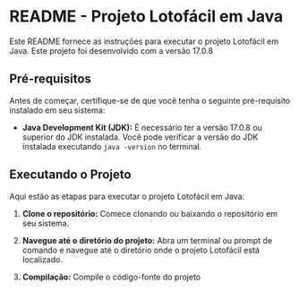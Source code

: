 # README - Projeto Lotofácil em Java

Este README fornece as instruções para executar o projeto Lotofácil em Java. Este projeto foi desenvolvido com a versão 17.0.8

## Pré-requisitos

Antes de começar, certifique-se de que você tenha o seguinte pré-requisito instalado em seu sistema:

- **Java Development Kit (JDK):** É necessário ter a versão 17.0.8 ou superior do JDK instalada. Você pode verificar a versão do JDK instalada executando `java -version` no terminal.

## Executando o Projeto

Aqui estão as etapas para executar o projeto Lotofácil em Java:

1. **Clone o repositório:** Comece clonando ou baixando o repositório em seu sistema.

2. **Navegue até o diretório do projeto:** Abra um terminal ou prompt de comando e navegue até o diretório onde o projeto Lotofácil está localizado.

3. **Compilação:** Compile o código-fonte do projeto
